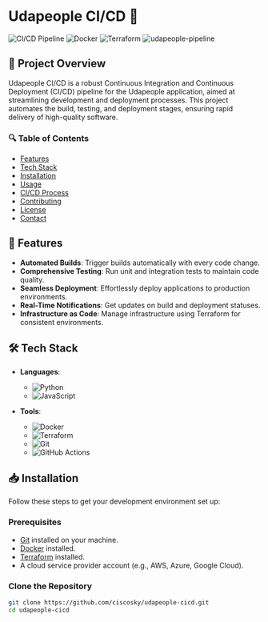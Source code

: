# Udapeople CI/CD 🎉

![CI/CD Pipeline](https://img.shields.io/badge/CI/CD-Pipeline-green.svg) ![Docker](https://img.shields.io/badge/Docker-%E2%9C%94-blue.svg) ![Terraform](https://img.shields.io/badge/Terraform-%E2%9C%94-blue.svg)
![udapeople-pipeline](https://github.com/user-attachments/assets/37910192-f76a-40a4-a189-9f24f77ce114)

## 🚀 Project Overview

Udapeople CI/CD is a robust Continuous Integration and Continuous Deployment (CI/CD) pipeline for the Udapeople application, aimed at streamlining development and deployment processes. This project automates the build, testing, and deployment stages, ensuring rapid delivery of high-quality software.

### 🔍 Table of Contents
- [Features](#features)
- [Tech Stack](#tech-stack)
- [Installation](#installation)
- [Usage](#usage)
- [CI/CD Process](#cicd-process)
- [Contributing](#contributing)
- [License](#license)
- [Contact](#contact)

## 🌟 Features

- **Automated Builds**: Trigger builds automatically with every code change.
- **Comprehensive Testing**: Run unit and integration tests to maintain code quality.
- **Seamless Deployment**: Effortlessly deploy applications to production environments.
- **Real-Time Notifications**: Get updates on build and deployment statuses.
- **Infrastructure as Code**: Manage infrastructure using Terraform for consistent environments.

## 🛠️ Tech Stack

- **Languages**: 
  - ![Python](https://img.shields.io/badge/Python-%E2%9C%94-blue.svg) 
  - ![JavaScript](https://img.shields.io/badge/JavaScript-%E2%9C%94-yellow.svg) 

- **Tools**: 
  - ![Docker](https://img.shields.io/badge/Docker-%E2%9C%94-blue.svg) 
  - ![Terraform](https://img.shields.io/badge/Terraform-%E2%9C%94-blue.svg) 
  - ![Git](https://img.shields.io/badge/Git-%E2%9C%94-red.svg) 
  - ![GitHub Actions](https://img.shields.io/badge/GitHub_Actions-%E2%9C%94-gray.svg) 

## 📥 Installation

Follow these steps to get your development environment set up:

### Prerequisites

- [Git](https://git-scm.com/downloads) installed on your machine.
- [Docker](https://www.docker.com/get-started) installed.
- [Terraform](https://www.terraform.io/downloads.html) installed.
- A cloud service provider account (e.g., AWS, Azure, Google Cloud).

### Clone the Repository

```bash
git clone https://github.com/ciscosky/udapeople-cicd.git
cd udapeople-cicd

